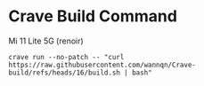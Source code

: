 # Crave Build Command
Mi 11 Lite 5G (renoir)

```
crave run --no-patch -- "curl https://raw.githubusercontent.com/wannqn/Crave-build/refs/heads/16/build.sh | bash"
```
